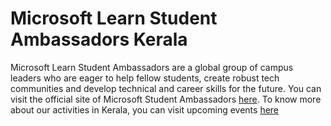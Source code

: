 # Microsoft Learn Student Ambassadors Kerala

Microsoft Learn Student Ambassadors are a global group of campus leaders who are eager to help fellow students, create robust tech communities and develop technical and career skills for the future. You can visit the official site of Microsoft Student Ambassadors [here](https://studentambassadors.microsoft.com). To know more about our activities in Kerala, you can visit upcoming events [here](https://mspkerala.github.io)
